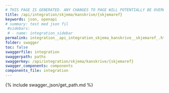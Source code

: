 ```yaml
---
# THIS PAGE IS GENERATED. ANY CHANGES TO PAGE WILL POTENTIALLY BE OVERWRITTEN.
title: /api/integration/skjema/kanskrive/{skjemaref}
keywords: json, openapi
# summary: test med json fil
 #sidebars: 
 # - name: integration_sidebar
permalink: integration__api_integration_skjema_kanskrive__skjemaref_.html
folder: swagger
toc: false
swaggerfile: integration
swaggerpath: paths
swaggerkey: /api/integration/skjema/kanskrive/{skjemaref}
swagger_components: components
components_file: integration
---
```

{% include swagger_json/get_path.md %}
